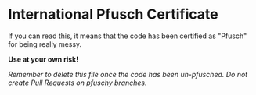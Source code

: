 # International Pfusch Certificate

If you can read this, it means that the code has been certified as "Pfusch" for being really messy.

**Use at your own risk!**

*Remember to delete this file once the code has been un-pfusched. Do not create Pull Requests on pfuschy branches.*
